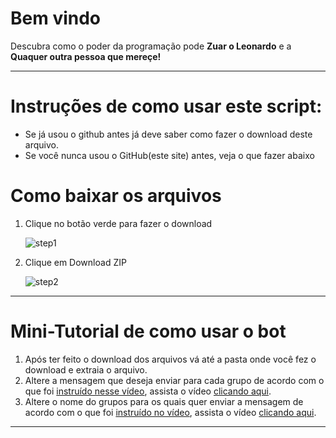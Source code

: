 # Bem vindo 

Descubra como o poder da programação pode **Zuar o Leonardo** e a **Quaquer outra pessoa que mere&ccedil;e!**

---

# Instruções de como usar este script:

 - Se já usou o github antes já deve saber como fazer o download deste arquivo.
 - Se você nunca usou o GitHub(este site) antes, veja o que fazer abaixo

# Como baixar os arquivos

1. Clique no botão verde para fazer o download

    ![step1](images/step1.png)

2. Clique em Download ZIP

    ![step2](images/step2.png)

---

# Mini-Tutorial de como usar o bot

1. Após ter feito o download dos arquivos vá até a pasta onde você fez o download e extraia o arquivo.
2. Altere a mensagem que deseja enviar para cada grupo de acordo com o que foi [instruído nesse vídeo](https://www.youtube.com/watch?v=ISYHWfWvp3E&t=307s), assista o vídeo [clicando aqui](https://www.youtube.com/watch?v=ISYHWfWvp3E&t=307s).
3. Altere o nome do grupos para os quais quer enviar a mensagem de acordo com o que foi [instruído no vídeo](https://www.youtube.com/watch?v=ISYHWfWvp3E&t=307s), assista o vídeo [clicando aqui](https://www.youtube.com/watch?v=ISYHWfWvp3E&t=307s).
---
